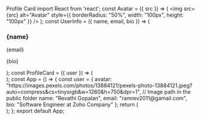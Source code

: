 Profile Card
import React from 'react'; 
const Avatar = ({ src }) => ( 
<img src={src} alt="Avatar" style={{ borderRadius: "50%", width: "100px",
 height: "100px" }} /> 
); 
const UserInfo = ({ name, email, bio }) => ( 
<div> 
<strong><h3>{name}</h3></strong> 
<p>{email}</p> 
<p>{bio}</p> 
</div> 
); 
const ProfileCard = ({ user }) => ( 
<div style={{ border: "1px solid #ccc", borderRadius: "10px", padding: "20px", 
maxWidth: "300px", 
textAlign: "center", fontFamily: "Arial, sans-serif" }}> 
<Avatar src={user.avatar} /> 
<UserInfo name={user.name} email={user.email} bio={user.bio} /> 
</div> 
); 
const App = () => { 
const user = { 
avatar: "https://images.pexels.com/photos/13884121/pexels-photo-13884121.jpeg?
auto=compress&cs=tinysrgb&w=1260&h=750&dpr=1", // Image path in the public folder 
name: "Revathi Gopalan", 
email: "ramrev2011@gamail.com", 
bio: "Software Engineer at Zoho Company" 
}; 
return ( 
<div style={{ display: "flex", justifyContent: "center", padding: "20px" }}> 
<ProfileCard user={user} /> 
</div> 
); 
}; 
export default App;



